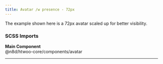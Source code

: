 ```yaml
---
title: Avatar /w presence - 72px
---
```


The example shown here is a 72px avatar scaled up for better visibility.

### SCSS Imports

**Main Component**\
@n8d/htwoo-core/components/avatar

***